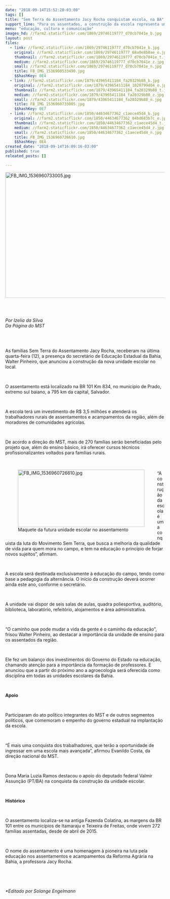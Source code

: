 ```yaml
---
date: "2018-09-14T15:52:28-03:00"
tags: []
title: "Sem Terra do Assentamento Jacy Rocha conquistam escola, na BA"
support_line: "Para os assentados, a construção da escola representa uma conquista fundamental, pois o desenvolvimento da educação do campo sempre foi prioridade"
menu: "educação, cultura e comunicação"
images_hd: //farm2.staticflickr.com/1869/29746119777_d70cb7041e_b.jpg
layout: post
files:
  - link: //farm2.staticflickr.com/1869/29746119777_d70cb7041e_b.jpg
    original: //farm2.staticflickr.com/1869/29746119777_68a0e8b0ae_o.jpg
    thumbnail: //farm2.staticflickr.com/1869/29746119777_d70cb7041e_t.jpg
    medium: //farm2.staticflickr.com/1869/29746119777_d70cb7041e_z.jpg
    small: //farm2.staticflickr.com/1869/29746119777_d70cb7041e_n.jpg
    title: FB_IMG_1536960533490.jpg
    $$hashKey: 0E4
  - link: //farm2.staticflickr.com/1879/43965411184_fa20329b88_b.jpg
    original: //farm2.staticflickr.com/1879/43965411184_1020799d04_o.jpg
    thumbnail: //farm2.staticflickr.com/1879/43965411184_fa20329b88_t.jpg
    medium: //farm2.staticflickr.com/1879/43965411184_fa20329b88_z.jpg
    small: //farm2.staticflickr.com/1879/43965411184_fa20329b88_n.jpg
    title: FB_IMG_1536960733005.jpg
    $$hashKey: 0E7
  - link: //farm2.staticflickr.com/1850/44634677362_c1aece45d4_b.jpg
    original: //farm2.staticflickr.com/1850/44634677362_04bd683b7c_o.jpg
    thumbnail: //farm2.staticflickr.com/1850/44634677362_c1aece45d4_t.jpg
    medium: //farm2.staticflickr.com/1850/44634677362_c1aece45d4_z.jpg
    small: //farm2.staticflickr.com/1850/44634677362_c1aece45d4_n.jpg
    title: FB_IMG_1536960726610.jpg
    $$hashKey: 0EA
created_date: "2018-09-14T16:09:16-03:00"
published: true
releated_posts: []

---
```

<p><img alt="FB_IMG_1536960733005.jpg" height="397" src="//farm2.staticflickr.com/1879/43965411184_fa20329b88_b.jpg" width="600" /></p>

<p><br />
&nbsp;</p>

<p><em>Por Izelia da Silva<br />
Da P&aacute;gina do MST</em></p>

<p><br />
&nbsp;</p>

<p>As fam&iacute;lias Sem Terra do Assentamento Jacy Rocha, receberam na &uacute;ltima quarta-feira (12), a presen&ccedil;a do secret&aacute;rio de Educa&ccedil;&atilde;o Estadual da Bahia, Walter Pinheiro, que anunciou a constru&ccedil;&atilde;o da nova unidade escolar no local.</p>

<p>&nbsp;</p>

<p>O assentamento est&aacute; localizado na BR 101 Km 834, no munic&iacute;pio de Prado, extremo sul baiano, a 795 km da capital, Salvador.</p>

<p>&nbsp;</p>

<p>A escola ter&aacute; um investimento de R$ 3,5 milh&otilde;es e atender&aacute; os trabalhadores rurais de assentamentos e acampamentos da regi&atilde;o, al&eacute;m de moradores de comunidades agr&iacute;colas. &nbsp;</p>

<p>&nbsp;</p>

<p>De acordo a dire&ccedil;&atilde;o do MST, mais de 270 fam&iacute;lias ser&atilde;o beneficiadas pelo projeto que, al&eacute;m do ensino b&aacute;sico, ir&aacute; oferecer cursos t&eacute;cnicos profissionalizantes voltados para fam&iacute;lias rurais.<br />
&nbsp;</p>

<figure class="image" style="float:left"><img alt="FB_IMG_1536960726610.jpg" height="181" src="//farm2.staticflickr.com/1850/44634677362_c1aece45d4_b.jpg" width="400" />
<figcaption>Maquete da futura unidade escolar no assentamento</figcaption>
</figure>

<p><br />
&ldquo;A constru&ccedil;&atilde;o da escola &eacute; uma conquista da luta do Movimento Sem Terra, que busca a melhoria da qualidade de vida para quem mora no campo, e tem na educa&ccedil;&atilde;o o princ&iacute;pio de forjar novos sujeitos&rdquo;, afirmam.</p>

<p>&nbsp;</p>

<p>A escola ser&aacute; destinada exclusivamente &agrave; educa&ccedil;&atilde;o do campo, tendo como base a pedagogia da altern&acirc;ncia. O in&iacute;cio da constru&ccedil;&atilde;o dever&aacute; ocorrer ainda este ano, conforme o secret&aacute;rio.</p>

<p>&nbsp;</p>

<p>A unidade vai dispor de seis salas de aulas, quadra poliesportiva, audit&oacute;rio, biblioteca, laborat&oacute;rio, refeit&oacute;rio, alojamentos e &aacute;rea administrativa.</p>

<p>&nbsp;</p>

<p>&ldquo;O caminho que pode mudar a vida da gente &eacute; o caminho da educa&ccedil;&atilde;o&rdquo;, frisou Walter Pinheiro, ao destacar a import&acirc;ncia da unidade de ensino para os assentados da regi&atilde;o.</p>

<p>&nbsp;</p>

<p>Ele fez um balan&ccedil;o dos investimentos do Governo do Estado na educa&ccedil;&atilde;o, chamando aten&ccedil;&atilde;o para a import&acirc;ncia da forma&ccedil;&atilde;o de professores. E anunciou que a partir do pr&oacute;ximo ano a agroecologia ser&aacute; oferecida como disciplina em todas as unidades escolares da Bahia.</p>

<p>&nbsp;</p>

<p><strong>Apoio</strong></p>

<p>&nbsp;</p>

<p>Participaram do ato pol&iacute;tico integrantes do MST e de outros segmentos pol&iacute;ticos, que comemoram o empenho do governo estadual na implanta&ccedil;&atilde;o da escola.</p>

<p>&nbsp;</p>

<p>&ldquo;&Eacute; mais uma conquista dos trabalhadores, que ter&atilde;o a oportunidade de ingressar em uma escola mais avan&ccedil;ada&rdquo;, afirmou Evanildo Costa, da dire&ccedil;&atilde;o nacional do MST.</p>

<p>&nbsp;</p>

<p>Dona Maria Luzia Ramos destacou o apoio do deputado federal Valmir Assun&ccedil;&atilde;o (PT/BA) na conquista da constru&ccedil;&atilde;o da unidade escolar.</p>

<p>&nbsp;</p>

<p><strong>Hist&oacute;rico</strong></p>

<p>&nbsp;</p>

<p>O assentamento localiza-se na antiga Fazenda Colatina, as margens da BR 101 entre os munic&iacute;pios de Itamaraju e Teixeira de Freitas, onde vivem 272 fam&iacute;lias assentadas, desde de abril de 2015.</p>

<p>&nbsp;</p>

<p>O nome do assentamento &eacute; uma homenagem &agrave; pioneira na luta pela educa&ccedil;&atilde;o nos assentamentos e acampamentos da Reforma Agr&aacute;ria na Bahia, a professora Jacy Rocha.</p>

<p>&nbsp;</p>

<p>&nbsp;</p>

<p><em>*Editado por Solange Engelmann</em></p>
